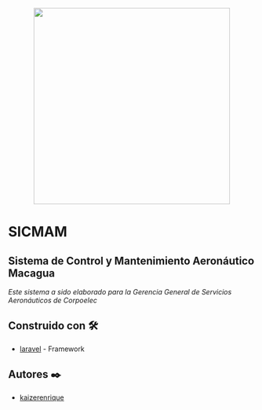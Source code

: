 <p align="center"><a href="http://sqsystemca.com/" target="_blank"><img src="https://drive.google.com/uc?export=download&id=11zBXwlMIKiBiJ_JVkXBPEMQlW_AjqNJ1" width="400"></a></p>

# SICMAM

## Sistema de Control y Mantenimiento Aeronáutico Macagua 
_Este sistema a sido elaborado para la Gerencia General de Servicios Aeronáuticos de  Corpoelec_

## Construido con 🛠️
* [laravel](https://laravel.com/) - Framework

## Autores ✒️
* [kaizerenrique](https://github.com/kaizerenrique)